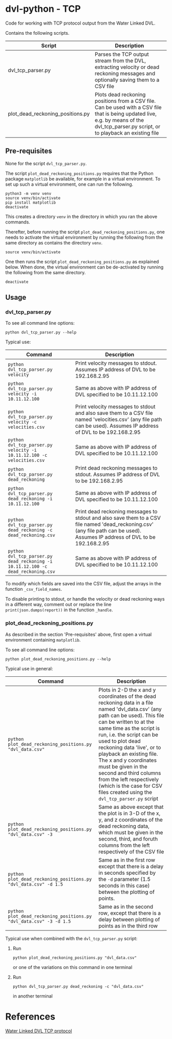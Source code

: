 dvl-python - TCP
================

Code for working with TCP protocol output from the Water Linked DVL.

Contains the following scripts.

| Script             | Description                                                                                                                          |
| ------------------ | ------------------------------------------------------------------------------------------------------------------------------------ |
| dvl_tcp_parser.py  | Parses the TCP output stream from the DVL, extracting velocity or dead reckoning messages and optionally saving them to a CSV file   |
| plot_dead_reckoning_positions.py | Plots dead reckoning positions from a CSV file. Can be used with a CSV file that is being updated live, e.g. by means of the dvl_tcp_parser.py script, or to playback an existing file |

Pre-requisites
--------------

None for the script `dvl_tcp_parser.py`.

The script `plot_dead_reckoning_positions.py` requires that the Python package `matplotlib` be available, for example in a virtual environment. To set up such a virtual environment, one can run the following.

```
python3 -m venv venv
source venv/bin/activate
pip install matplotlib
deactivate
```

This creates a directory `venv` in the directory in which you ran the above commands.

Therefter, before running the script `plot_dead_reckoning_positions.py`, one needs to activate the virtual environment by running the following from the same directory as contains the directory `venv`.

```
source venv/bin/activate
```

One then runs the script `plot_dead_reckoning_positions.py` as explained below. When done, the virtual environment can be de-activated by running the following from the same directory.

```
deactivate
```

Usage
-----

### dvl_tcp_parser.py

To see all command line options:

```
python dvl_tcp_parser.py --help
```

Typical use:

| Command                                                                         | Description                                                                                                                                       |
| ------------------------------------------------------------------------------- | ------------------------------------------------------------------------------------------------------------------------------------------------- |
| `python dvl_tcp_parser.py velocity`                                             | Print velocity messages to stdout. Assumes IP address of DVL to be 192.168.2.95                                                                   |
| `python dvl_tcp_parser.py velocity -i 10.11.12.100`                             | Same as above with IP address of DVL specified to be 10.11.12.100                                                                                 |
| `python dvl_tcp_parser.py velocity -c velocities.csv`                           | Print velocity messages to stdout and also save them to a CSV file named 'velocities.csv' (any file path can be used). Assumes IP address of DVL to be 192.168.2.95           |
| `python dvl_tcp_parser.py velocity -i 10.11.12.100 -c velocities.csv`           | Same as above with IP address of DVL specified to be 10.11.12.100                                                                                 |
| `python dvl_tcp_parser.py dead_reckoning`                                       | Print dead reckoning messages to stdout. Assumes IP address of DVL to be 192.168.2.95                                                             |
| `python dvl_tcp_parser.py dead_reckoning -i 10.11.12.100`                       | Same as above with IP address of DVL specified to be 10.11.12.100                                                                                 |
| `python dvl_tcp_parser.py dead_reckoning -c dead_reckoning.csv`                 | Print dead reckoning messages to stdout and also save them to a CSV file named 'dead_reckoning.csv' (any file path can be used). Assumes IP address of DVL to be 192.168.2.95 |
| `python dvl_tcp_parser.py dead_reckoning -i 10.11.12.100 -c dead_reckoning.csv` | Same as above with IP address of DVL specified to be 10.11.12.100                                                                                 |


To modify which fields are saved into the CSV file, adjust the arrays in the function `_csv_field_names`.

To disable printing to stdout, or handle the velocity or dead reckoning ways in a different way, comment out or replace the line `print(json.dumps(report))` in the function `_handle`.

### plot_dead_reckoning_positions.py

As described in the section 'Pre-requisites' above, first open a virtual environment containing `matplotlib`.

To see all command line options:

```
python plot_dead_reckoning_positions.py --help
```

Typical use in general:

| Command                                                            | Description |
| ------------------------------------------------------------------ | ----------- |
| `python plot_dead_reckoning_positions.py "dvl_data.csv"`           | Plots in 2-D the x and y coordinates of the dead reckoning data in a file named 'dvl_data.csv' (any path can be used). This file can be written to at the same time as the script is run, i.e. the script can be used to plot dead reckoning data 'live', or to playback an existing file. The x and y coordinates must be given in the second and third columns from the left respectively (which is the case for CSV files created using the `dvl_tcp_parser.py` script |
| `python plot_dead_reckoning_positions.py "dvl_data.csv" -3`        | Same as above except that the plot is in 3-D of the x, y, and z coordinates of the dead reckoning data, which must be given in the second, third, and foruth columns from the left respectively of the CSV file |
| `python plot_dead_reckoning_positions.py "dvl_data.csv" -d 1.5`    | Same as in the first row except that there is a delay in seconds specified by the `-d` parameter (1.5 seconds in this case) between the plotting of points. |
| `python plot_dead_reckoning_positions.py "dvl_data.csv" -3 -d 1.5` | Same as in the second row, except that there is a delay between plotting of points as in the third row |

Typical use when combined with the `dvl_tcp_parser.py` script:

1. Run
    ```
    python plot_dead_reckoning_positions.py "dvl_data.csv"
    ```
    or one of the variations on this command in one terminal

2. Run
    ```
    python dvl_tcp_parser.py dead_reckoning -c "dvl_data.csv"
    ```
    in another terminal


References
==========

[Water Linked DVL TCP protocol](https://waterlinked.github.io/dvl/dvl-protocol/#ethernet-protocol-tcp)
